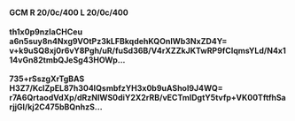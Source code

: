 #### GCM R 20/0c/400 L 20/0c/400
**th1x0p9nzIaCHCeu**<br/>**a6n5suy8n4Nxg9VOtPz3kLFBkqdehKQOnlWb3NxZD4Y=**<br/>**v+k9uSQ8xj0r6vY8Pgh/uR/fuSd36B/V4rXZZkJKTwRP9fCIqmsYLd/N4x114vGn82tmbQJeSg43HOWp...**<br/><br/>
**735+rSszgXrTgBAS**<br/>**H3Z7/KclZpEL87h304lQsmbfzYH3x0b9uAShol9J4WQ=**<br/>**r7A6QrtaodVdXp/dRzNlWS0diY2X2rRB/vECTmIDgtY5tvfp+VK00TftfhSarjjGl/kj2C475bBQnhzS...**